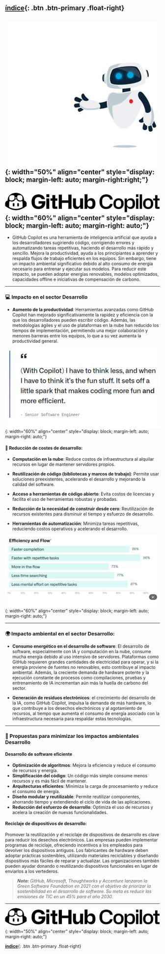  [**índice**](../../index.md){: .btn .btn-primary .float-right}
---
![Imagen](./imagen/hh.gif){: width="50%" align="center" style="display: block; margin-left: auto; margin-right:right;"}
---
![Imagen](./imagen/github1.png){: width="60%" align="center" style="display: block; margin-left: auto; margin-right: auto;"}
---

- GitHub Copilot es una herramienta de inteligencia artificial que ayuda a los desarrolladores sugiriendo código, corrigiendo errores y automatizando tareas repetitivas, haciendo el desarrollo más rápido y sencillo. Mejora la productividad, ayuda a los principiantes a aprender y respalda flujos de trabajo eficientes en los equipos. Sin embargo, tiene un impacto ambiental significativo debido al alto consumo de energía necesario para entrenar y ejecutar sus modelos. Para reducir este impacto, se pueden adoptar energías renovables, modelos optimizados, capacidades offline e iniciativas de compensación de carbono.
---

### 💻 Impacto en el sector Desarrollo

- **Aumento de la productividad**:
Herramientas avanzadas como GitHub Copilot han mejorado significativamente la rapidez y eficiencia con la que los desarrolladores pueden escribir código. Además, las metodologías ágiles y el uso de plataformas en la nube han reducido los tiempos de implementación, permitiendo una mejor colaboración y menores barreras entre los equipos, lo que a su vez aumenta la productividad general.
 
![Imagen](./imagen/image.png){: width="60%" align="center" style="display: block; margin-left: auto; margin-right: auto;"}

#### 💸 Reducción de costes de desarrollo:

- **Computación en la nube**: Reduce costos de infraestructura al alquilar recursos en lugar de mantener servidores propios.

- **Reutilización de código (bibliotecas y marcos de trabajo)**: Permite usar soluciones preexistentes, acelerando el desarrollo y mejorando la calidad del software.

- **Acceso a herramientas de código abierto**: Evita costos de licencias y facilita el uso de herramientas robustas y probadas.

- **Reducción de la necesidad de construir desde cero**: Reutilización de recursos existentes para disminuir el tiempo y esfuerzo de desarrollo.
  
- **Herramientas de automatización**: Minimiza tareas repetitivas, reduciendo costos operativos y acelerando el desarrollo.


![Imagen](./imagen/image2.png){: width="60%" align="center" style="display: block; margin-left: auto; margin-right: auto;"}

---
### 🌍 Impacto ambiental en el sector Desarrollo:

- **Consumo energético en el desarrollo de software**:
El desarrollo de software, especialmente con IA y computación en la nube, consume mucha energía debido al uso intensivo de servidores. Plataformas como GitHub requieren grandes cantidades de electricidad para operar, y si la energía proviene de fuentes no renovables, esto contribuye al impacto ambiental. Además, la creciente demanda de hardware potente y la ejecución constante de procesos como compilaciones, pruebas y entrenamiento de IA incrementan aún más la huella de carbono del sector.

- **Generación de residuos electrónicos**:
el crecimiento del desarrollo de la IA, como GitHub Copilot, impulsa la demanda de más hardware, lo que contribuye a los desechos electrónicos y al agotamiento de recursos, al tiempo que aumenta el consumo de energía asociado con la infraestructura necesaria para respaldar estas tecnologías.
---
### 🌱 Propuestas para minimizar los impactos ambientales Desarrollo

#### Desarrollo de software eficiente
- **Optimización de algoritmos**: Mejora la eficiencia y reduce el consumo de recursos y energía.
- **Simplificación del código**: Un código más simple consume menos recursos y es más fácil de mantener.
- **Arquitecturas eficientes**: Minimiza la carga de procesamiento y reduce el consumo de energía.
- **Diseño modular y reutilizable**: Permite reutilizar componentes, ahorrando tiempo y extendiendo el ciclo de vida de las aplicaciones.
- **Reducción del esfuerzo de desarrollo**: Optimiza el uso de recursos y acelera la creación de nuevas funcionalidades.
#### Reciclaje de dispositivos de desarrollo:
Promover la reutilización y el reciclaje de dispositivos de desarrollo es clave para reducir los desechos electrónicos. Las empresas pueden implementar programas de reciclaje, ofreciendo incentivos a los empleados para devolver los dispositivos antiguos. Los fabricantes de hardware deben adoptar prácticas sostenibles, utilizando materiales reciclables y diseñando dispositivos más fáciles de reparar y actualizar. Las organizaciones también pueden ayudar donando o reutilizando dispositivos funcionales en lugar de enviarlos a los vertederos.
> ***Nota:** GitHub, Microsoft, Thoughtworks y Accenture lanzaron la Green Software Foundation en 2021 con el objetivo de priorizar la sostenibilidad en el desarrollo de software. Su meta es reducir las emisiones de TIC en un 45% para el año 2030.*
---
![Imagen](./imagen/github1.png){: width="50%" align="center" style="display: block; margin-left: auto; margin-right: auto;"}


 [**índice**](../../index.md){: .btn .btn-primary .float-right}